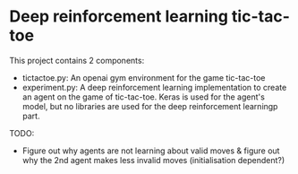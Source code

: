 # Deep reinforcement learning tic-tac-toe

This project contains 2 components:

 - tictactoe.py: An openai gym environment for the game tic-tac-toe
 - experiment.py: A deep reinforcement learning implementation to create an agent on the game of tic-tac-toe. Keras is used for the agent's model, but no libraries are used for the deep reinforcement learningp part.

TODO:

 - Figure out why agents are not learning about valid moves & figure out why the 2nd agent makes less invalid moves (initialisation dependent?)
